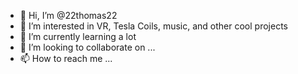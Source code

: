 - 👋 Hi, I’m @22thomas22
- 👀 I’m interested in VR, Tesla Coils, music, and other cool projects
- 🌱 I’m currently learning a lot
- 💞️ I’m looking to collaborate on ...
- 📫 How to reach me ...

<!---
22thomas22/22thomas22 is a ✨ special ✨ repository because its `README.md` (this file) appears on your GitHub profile.
You can click the Preview link to take a look at your changes.
--->
